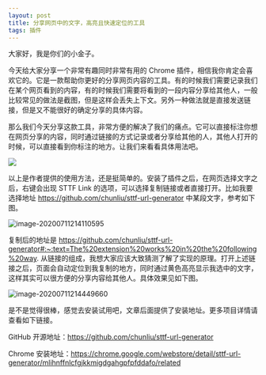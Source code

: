 ```yaml
---
layout: post
title: 分享网页中的文字，高亮且快速定位的工具
tags: 插件
---
```


大家好，我是你们的小金子。

今天给大家分享一个非常有趣同时非常有用的 Chrome 插件，相信我你肯定会喜欢它的。它是一款帮助你更好的分享网页内容的工具。有的时候我们需要记录我们在某个网页看到的内容，有的时候我们需要将看到的一段内容分享给其他人，一般比较常见的做法是截图，但是这样会丢失上下文。另外一种做法就是直接发送链接，但是又不能很好的确定分享的具体内容。

那么我们今天分享这款工具，非常方便的解决了我们的痛点。它可以直接标注你想在网页分享的内容，同时通过链接的方式记录或者分享给其他的人，其他人打开的时候，可以直接看到你标注的地方。让我们来看看具体用法吧。

![](https://github.com/chunliu/sttf-url-generator/raw/master/docs/sttf-url-v1.1.gif)

以上是作者提供的使用方法，还是挺简单的。安装了插件之后，在网页选择文字之后，右键会出现 STTF Link 的选项，可以选择复制链接或者直接打开。比如我要选择地址  https://github.com/chunliu/sttf-url-generator   中某段文字，参考如下图。

![image-20200711214110595](https://7465-test-3c9b5e-1-1301419220.tcb.qcloud.la/mac_github_images/compress_image-20200711214110595.png)

复制后的地址是   https://github.com/chunliu/sttf-url-generator#:~:text=The%20extension%20works%20in%20the%20following%20way.  从链接的组成，我想大家应该大致猜测了解了实现的原理。打开上述链接之后，页面会自动定位到我复制的地方，同时通过黄色高亮显示我选中的文字，这样其实可以很方便的分享内容给其他人。具体效果见如下图。

![image-20200711214449660](https://7465-test-3c9b5e-1-1301419220.tcb.qcloud.la/mac_github_images/compress_image-20200711214449660.png)

是不是觉得很棒，感觉去安装试用吧，文章后面提供了安装地址。更多项目详情请查看如下链接。

GitHub 开源地址：https://github.com/chunliu/sttf-url-generator

Chrome 安装地址：https://chrome.google.com/webstore/detail/sttf-url-generator/mlihnffnlcfgjkkmigdgahgpfpfddafo/related